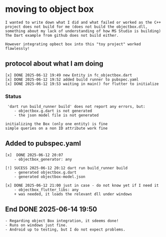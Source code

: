 # moving to object box
    I wanted to write down what I did and what failed or worked as the C++ project does not build for me (does not build the objectbox.dll, something about my lack of understanding of how MS Studio is building)
    The Dart example from github does not build either.

    However integrating opbect box into this "toy project" worked flawlessly!

## protocol about what I am doing

    [x] DONE 2025-06-12 19:49 new Entity in fc_objectbox.dart
    [x] DONE 2025-06-12 19:52 added build runner to pubspec.yaml 
    [x] DONE 2025-06-12 19:53 waiting in main() for flutter to initialize

### Status
     'dart run build_runner build' does not report any errors, but:
        - objectbox.g.dart is not generated
        - the json model file is not generated

    initializing the Box (only one entity) is fine
    simple queries on a non ID attribute work fine

## Added to pubspec.yaml
    [x]  DONE 2025-06-12 20:07   
        - objectbox_generator: any

    [!] SUCESS 2025-06-12 20:12 dart run build_runner build
        - generated objectbox.g.dart
        - generated objectbox-model.json

    [x] DONE 2025-06-12 21:00 just in case - do not know yet if I need it
        - objectbox_flutter_libs: any
        + was needed, it loads the relevant dll under windows

## End DONE 2025-06-14 19:50
    - Regarding object Box integration, it sdeems done!
    - Runs on windows just fine. 
    - Android up to testing, but I do not expect problems.